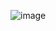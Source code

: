 ![image](https://github.com/zhaoweizhao/EdgeComputing/assets/151530559/f45f9853-037a-4924-8edc-c712f0f580a9)
